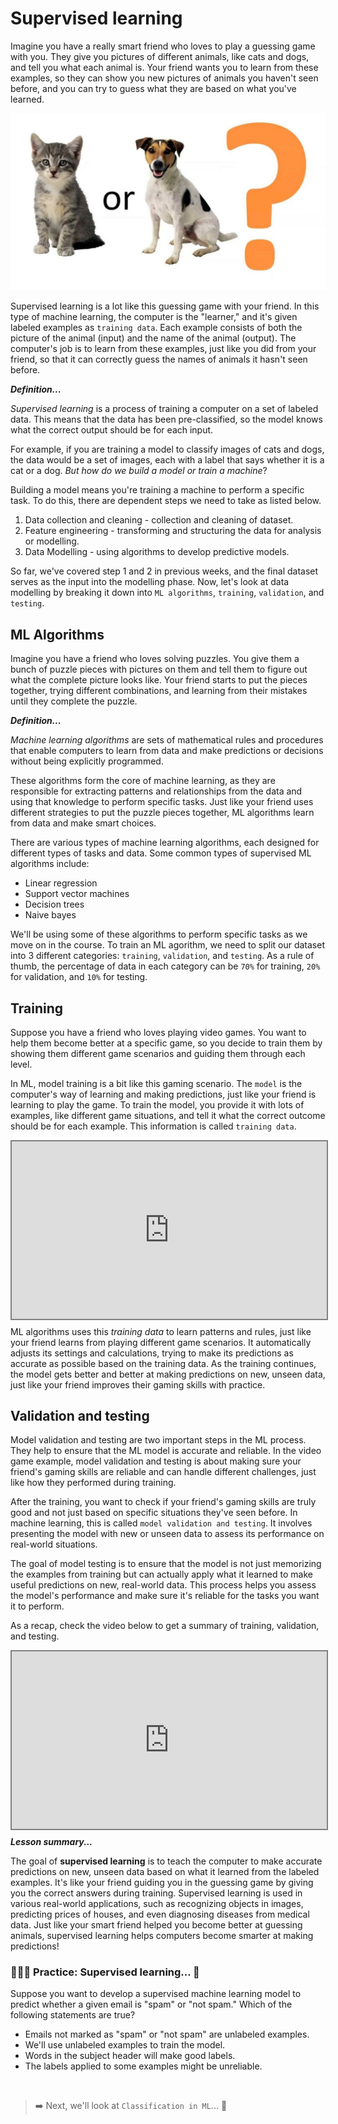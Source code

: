# Supervised learning
Imagine you have a really smart friend who loves to play a guessing game with you. They give you pictures of different animals, like cats and dogs, and tell you what each animal is. Your friend wants you to learn from these examples, so they can show you new pictures of animals you haven't seen before, and you can try to guess what they are based on what you've learned.

![cat-dog.jpeg](./ml/cat-dog.jpeg)

Supervised learning is a lot like this guessing game with your friend. In this type of machine learning, the computer is the "learner," and it's given labeled examples as `training data`. Each example consists of both the picture of the animal (input) and the name of the animal (output). The computer's job is to learn from these examples, just like you did from your friend, so that it can correctly guess the names of animals it hasn't seen before.

<aside>

**_Definition..._**

_Supervised learning_ is a process of training a computer on a set of labeled data. This means that the data has been pre-classified, so the model knows what the correct output should be for each input. 
</aside>

For example, if you are training a model to classify images of cats and dogs, the data would be a set of images, each with a label that says whether it is a cat or a dog. _But how do we build a model or train a machine_?

Building a model means you're training a machine to perform a specific task. To do this, there are dependent steps we need to take as listed below.

1. Data collection and cleaning - collection and cleaning of dataset.
2. Feature engineering - transforming and structuring the data for analysis or modelling.
3. Data Modelling - using algorithms to develop predictive models.

So far, we've covered step 1 and 2 in previous weeks, and the final dataset serves as the input into the modelling phase. Now, let's look at data modelling by breaking it down into `ML algorithms`, `training`, `validation`, and `testing`.

## ML Algorithms
Imagine you have a friend who loves solving puzzles. You give them a bunch of puzzle pieces with pictures on them and tell them to figure out what the complete picture looks like. Your friend starts to put the pieces together, trying different combinations, and learning from their mistakes until they complete the puzzle.

<aside>

**_Definition..._**

_Machine learning algorithms_ are sets of mathematical rules and procedures that enable computers to learn from data and make predictions or decisions without being explicitly programmed. 
</aside>

These algorithms form the core of machine learning, as they are responsible for extracting patterns and relationships from the data and using that knowledge to perform specific tasks. Just like your friend uses different strategies to put the puzzle pieces together, ML algorithms learn from data and make smart choices. 

There are various types of machine learning algorithms, each designed for different types of tasks and data. Some common types of supervised ML algorithms include:

- Linear regression
- Support vector machines
- Decision trees
- Naive bayes

We'll be using some of these algorithms to perform specific tasks as we move on in the course. To train an ML agorithm, we need to split our dataset into 3 different categories: `training`, `validation`, and `testing`. As a rule of thumb, the percentage of data in each category can be `70%` for training, `20%` for validation, and `10%` for testing.

## Training
Suppose you have a friend who loves playing video games. You want to help them become better at a specific game, so you decide to train them by showing them different game scenarios and guiding them through each level.

In ML, model training is a bit like this gaming scenario. The `model` is the computer's way of learning and making predictions, just like your friend is learning to play the game. To train the model, you provide it with lots of examples, like different game situations, and tell it what the correct outcome should be for each example. This information is called `training data`.

<div style="position: relative; padding-bottom: 56.25%; height: 0;"><iframe src="https://www.youtube.com/embed/x2mRoFNm22g" title="Machine Learning" frameborder="0" allow="accelerometer; autoplay; clipboard-write; encrypted-media; gyroscope; picture-in-picture" allowfullscreen style="position: absolute; top: 0; left: 0; width: 100%; height: 100%; border: 2px solid grey;"></iframe></div>

ML algorithms uses this _training data_ to learn patterns and rules, just like your friend learns from playing different game scenarios. It automatically adjusts its settings and calculations, trying to make its predictions as accurate as possible based on the training data. As the training continues, the model gets better and better at making predictions on new, unseen data, just like your friend improves their gaming skills with practice.

## Validation and testing
Model validation and testing are two important steps in the ML process. They help to ensure that the ML model is accurate and reliable. In the video game example, model validation and testing is about making sure your friend's gaming skills are reliable and can handle different challenges, just like how they performed during training.

After the training, you want to check if your friend's gaming skills are truly good and not just based on specific situations they've seen before. In machine learning, this is called `model validation and testing`. It involves presenting the model with new or unseen data to assess its performance on real-world situations.

The goal of model testing is to ensure that the model is not just memorizing the examples from training but can actually apply what it learned to make useful predictions on new, real-world data. This process helps you assess the model's performance and make sure it's reliable for the tasks you want it to perform.

As a recap, check the video below to get a summary of training, validation, and testing.

<div style="position: relative; padding-bottom: 56.25%; height: 0;"><iframe src="https://www.youtube.com/embed/dSCFk168vmo" title="Machine Learning" frameborder="0" allow="accelerometer; autoplay; clipboard-write; encrypted-media; gyroscope; picture-in-picture" allowfullscreen style="position: absolute; top: 0; left: 0; width: 100%; height: 100%; border: 2px solid grey;"></iframe></div>



<!-- ![fruit-classification.jpeg](./ml/fruit-classification.jpeg) -->


<aside>

**_Lesson summary..._**

The goal of **supervised learning** is to teach the computer to make accurate predictions on new, unseen data based on what it learned from the labeled examples. It's like your friend guiding you in the guessing game by giving you the correct answers during training. Supervised learning is used in various real-world applications, such as recognizing objects in images, predicting prices of houses, and even diagnosing diseases from medical data. Just like your smart friend helped you become better at guessing animals, supervised learning helps computers become smarter at making predictions!
</aside>

### 👩🏾‍🎨 Practice: Supervised learning... 🎯

Suppose you want to develop a supervised machine learning model to predict whether a given email is "spam" or "not spam." Which of the following statements are true?
- Emails not marked as "spam" or "not spam" are unlabeled examples.
- We'll use unlabeled examples to train the model.
- Words in the subject header will make good labels.
- The labels applied to some examples might be unreliable.

<br>

> ➡️ Next, we'll look at `Classification in ML`... 🎯
